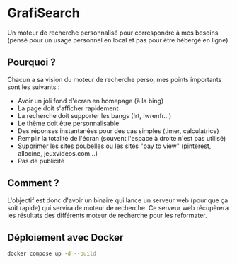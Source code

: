 # GrafiSearch

Un moteur de recherche personnalisé pour correspondre à mes besoins (pensé pour un usage personnel en local et pas pour être hébergé en ligne).

## Pourquoi ?

Chacun a sa vision du moteur de recherche perso, mes points importants sont les suivants :

- Avoir un joli fond d'écran en homepage (à la bing)
- La page doit s'afficher rapidement
- La recherche doit supporter les bangs (!rt, !wrenfr...)
- Le thème doit être personnalisable
- Des réponses instantanées pour des cas simples (timer, calculatrice)
- Remplir la totalité de l'écran (souvent l'espace à droite n'est pas utilisé)
- Supprimer les sites poubelles ou les sites "pay to view" (pinterest, allocine, jeuxvideos.com...)
- Pas de publicité

## Comment ?

L'objectif est donc d'avoir un binaire qui lance un serveur web (pour que ça soit rapide) qui servira de moteur de recherche.
Ce serveur web récupèrera les résultats des différents moteur de recherche pour les reformater.

## Déploiement avec Docker

```bash
docker compose up -d --build
```
